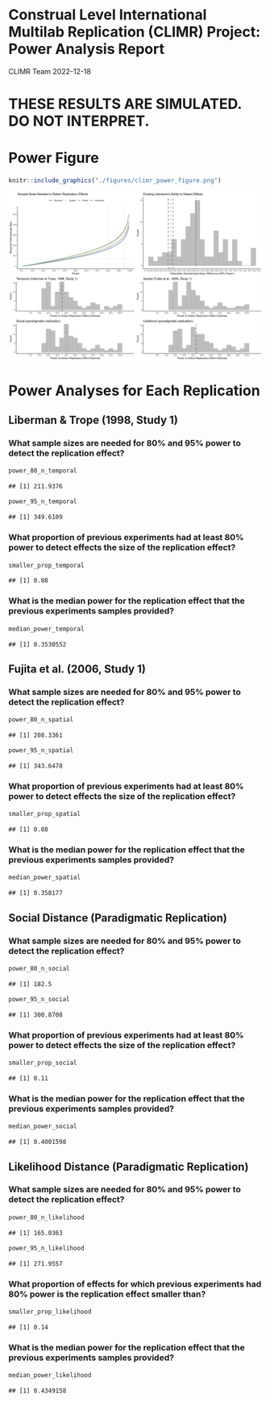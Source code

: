 Construal Level International Multilab Replication (CLIMR) Project:
Power Analysis Report
================
CLIMR Team
2022-12-18

# **THESE RESULTS ARE SIMULATED. DO NOT INTERPRET.**

# Power Figure

``` r
knitr::include_graphics("./figures/climr_power_figure.png")
```

![](./figures/climr_power_figure.png)<!-- -->

# Power Analyses for Each Replication

## Liberman & Trope (1998, Study 1)

### What sample sizes are needed for 80% and 95% power to detect the replication effect?

``` r
power_80_n_temporal
```

    ## [1] 211.9376

``` r
power_95_n_temporal
```

    ## [1] 349.6109

### What proportion of previous experiments had at least 80% power to detect effects the size of the replication effect?

``` r
smaller_prop_temporal
```

    ## [1] 0.08

### What is the median power for the replication effect that the previous experiments samples provided?

``` r
median_power_temporal
```

    ## [1] 0.3530552

## Fujita et al. (2006, Study 1)

### What sample sizes are needed for 80% and 95% power to detect the replication effect?

``` r
power_80_n_spatial
```

    ## [1] 208.3361

``` r
power_95_n_spatial
```

    ## [1] 343.6478

### What proportion of previous experiments had at least 80% power to detect effects the size of the replication effect?

``` r
smaller_prop_spatial
```

    ## [1] 0.08

### What is the median power for the replication effect that the previous experiments samples provided?

``` r
median_power_spatial
```

    ## [1] 0.358177

## Social Distance (Paradigmatic Replication)

### What sample sizes are needed for 80% and 95% power to detect the replication effect?

``` r
power_80_n_social
```

    ## [1] 182.5

``` r
power_95_n_social
```

    ## [1] 300.8708

### What proportion of previous experiments had at least 80% power to detect effects the size of the replication effect?

``` r
smaller_prop_social
```

    ## [1] 0.11

### What is the median power for the replication effect that the previous experiments samples provided?

``` r
median_power_social
```

    ## [1] 0.4001598

## Likelihood Distance (Paradigmatic Replication)

### What sample sizes are needed for 80% and 95% power to detect the replication effect?

``` r
power_80_n_likelihood
```

    ## [1] 165.0363

``` r
power_95_n_likelihood
```

    ## [1] 271.9557

### What proportion of effects for which previous experiments had 80% power is the replication effect smaller than?

``` r
smaller_prop_likelihood
```

    ## [1] 0.14

### What is the median power for the replication effect that the previous experiments samples provided?

``` r
median_power_likelihood
```

    ## [1] 0.4349158

